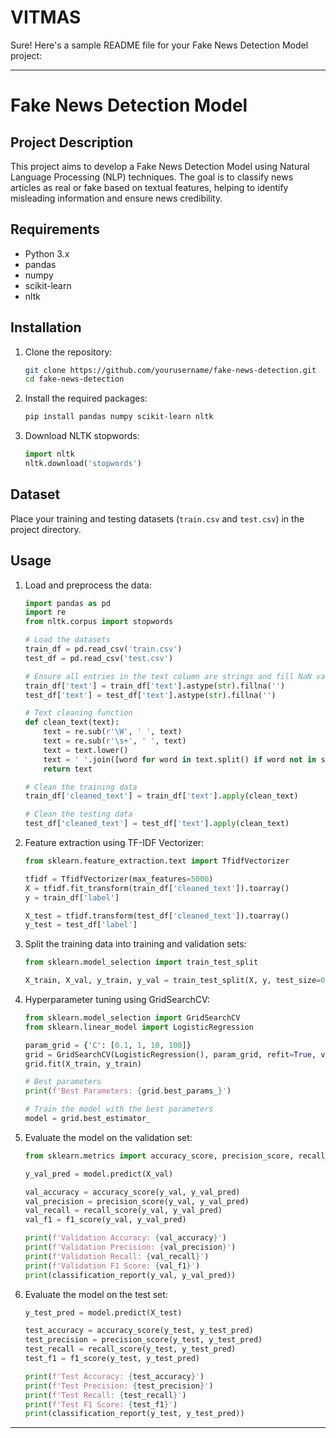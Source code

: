 # VITMAS
Sure! Here's a sample README file for your Fake News Detection Model project:

---

# Fake News Detection Model

## Project Description
This project aims to develop a Fake News Detection Model using Natural Language Processing (NLP) techniques. The goal is to classify news articles as real or fake based on textual features, helping to identify misleading information and ensure news credibility.

## Requirements
- Python 3.x
- pandas
- numpy
- scikit-learn
- nltk

## Installation
1. Clone the repository:
   ```bash
   git clone https://github.com/yourusername/fake-news-detection.git
   cd fake-news-detection
   ```

2. Install the required packages:
   ```bash
   pip install pandas numpy scikit-learn nltk
   ```

3. Download NLTK stopwords:
   ```python
   import nltk
   nltk.download('stopwords')
   ```

## Dataset
Place your training and testing datasets (`train.csv` and `test.csv`) in the project directory.

## Usage
1. Load and preprocess the data:
   ```python
   import pandas as pd
   import re
   from nltk.corpus import stopwords

   # Load the datasets
   train_df = pd.read_csv('train.csv')
   test_df = pd.read_csv('test.csv')

   # Ensure all entries in the text column are strings and fill NaN values with an empty string
   train_df['text'] = train_df['text'].astype(str).fillna('')
   test_df['text'] = test_df['text'].astype(str).fillna('')

   # Text cleaning function
   def clean_text(text):
       text = re.sub(r'\W', ' ', text)
       text = re.sub(r'\s+', ' ', text)
       text = text.lower()
       text = ' '.join([word for word in text.split() if word not in stopwords.words('english')])
       return text

   # Clean the training data
   train_df['cleaned_text'] = train_df['text'].apply(clean_text)

   # Clean the testing data
   test_df['cleaned_text'] = test_df['text'].apply(clean_text)
   ```

2. Feature extraction using TF-IDF Vectorizer:
   ```python
   from sklearn.feature_extraction.text import TfidfVectorizer

   tfidf = TfidfVectorizer(max_features=5000)
   X = tfidf.fit_transform(train_df['cleaned_text']).toarray()
   y = train_df['label']

   X_test = tfidf.transform(test_df['cleaned_text']).toarray()
   y_test = test_df['label']
   ```

3. Split the training data into training and validation sets:
    ```python
    from sklearn.model_selection import train_test_split

    X_train, X_val, y_train, y_val = train_test_split(X, y, test_size=0.2, random_state=42)
    ```

4. Hyperparameter tuning using GridSearchCV:
    ```python
    from sklearn.model_selection import GridSearchCV
    from sklearn.linear_model import LogisticRegression

    param_grid = {'C': [0.1, 1, 10, 100]}
    grid = GridSearchCV(LogisticRegression(), param_grid, refit=True, verbose=2)
    grid.fit(X_train, y_train)

    # Best parameters
    print(f'Best Parameters: {grid.best_params_}')

    # Train the model with the best parameters
    model = grid.best_estimator_
    ```

5. Evaluate the model on the validation set:
    ```python
    from sklearn.metrics import accuracy_score, precision_score, recall_score, f1_score, classification_report

    y_val_pred = model.predict(X_val)

    val_accuracy = accuracy_score(y_val, y_val_pred)
    val_precision = precision_score(y_val, y_val_pred)
    val_recall = recall_score(y_val, y_val_pred)
    val_f1 = f1_score(y_val, y_val_pred)

    print(f'Validation Accuracy: {val_accuracy}')
    print(f'Validation Precision: {val_precision}')
    print(f'Validation Recall: {val_recall}')
    print(f'Validation F1 Score: {val_f1}')
    print(classification_report(y_val, y_val_pred))
    ```

6. Evaluate the model on the test set:
    ```python
    y_test_pred = model.predict(X_test)

    test_accuracy = accuracy_score(y_test, y_test_pred)
    test_precision = precision_score(y_test, y_test_pred)
    test_recall = recall_score(y_test, y_test_pred)
    test_f1 = f1_score(y_test, y_test_pred)

    print(f'Test Accuracy: {test_accuracy}')
    print(f'Test Precision: {test_precision}')
    print(f'Test Recall: {test_recall}')
    print(f'Test F1 Score: {test_f1}')
    print(classification_report(y_test, y_test_pred))
    ```


---
